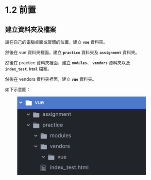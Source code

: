 # 1.2 前置

## 建立資料夾及檔案

請在自己的電腦桌面或習慣的位置，建立 **`vue`** 資料夾。

然後在 vue 資料夾裡面，建立 **`practice`** 資料夾及 **`assignment`** 資料夾。

然後在 practice 資料夾裡面，建立 **`modules`**、  **`vendors`** 資料夾以及 **`index_test.html`** 檔案。

然後在 vendors 資料夾裡面，建立 **`vue`** 資料夾。



如下示意圖：

<figure><img src="../.gitbook/assets/sample_hint2.png" alt=""><figcaption></figcaption></figure>

